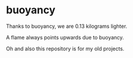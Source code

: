 buoyancy
========

Thanks to buoyancy, we are 0.13 kilograms lighter.

A flame always points upwards due to buoyancy.

Oh and also this repository is for my old projects.
